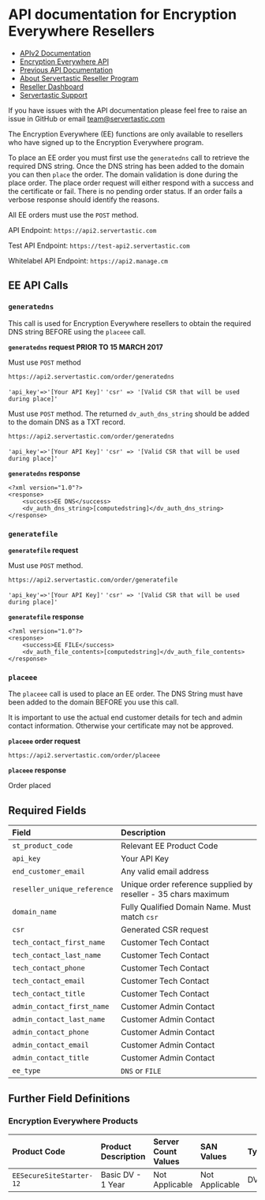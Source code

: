 # API documentation for Encryption Everywhere Resellers

* [APIv2 Documentation](/api2.md)
* [Encryption Everywhere API](/api2-ee.md)
* [Previous API Documentation](/api.md)
* [About Servertastic Reseller Program](https://www.servertastic.com/resellers/)
* [Reseller Dashboard](https://reseller.servertastic.com)
* [Servertastic Support](https://www.servertastic.com/support)

If you have issues with the API documentation please feel free to raise an issue in GitHub or email <team@servertastic.com>

The Encryption Everywhere (EE) functions are only available to resellers who have signed up to the Encryption Everywhere program.

To place an EE order you must first use the `generatedns` call to retrieve the required DNS string. Once the DNS string has been added to the domain you can then `place` the order. The domain validation is done during the place order. The place order request will either respond with a success and the certificate or fail. There is no pending order status. If an order fails a verbose response should identify the reasons.

All EE orders must use the `POST` method.

API Endpoint: `https://api2.servertastic.com`

Test API Endpoint: `https://test-api2.servertastic.com`

Whitelabel API Endpoint: `https://api2.manage.cm`

## EE API Calls

### `generatedns`
This call is used for Encryption Everywhere resellers to obtain the required DNS string BEFORE using the `placeee` call.

**`generatedns` request PRIOR TO 15 MARCH 2017**

Must use `POST` method

`https://api2.servertastic.com/order/generatedns`

`'api_key'=>'[Your API Key]'`
`'csr' => '[Valid CSR that will be used during place]'`

Must use `POST` method. The returned `dv_auth_dns_string` should be added to the domain DNS as a TXT record.

`https://api2.servertastic.com/order/generatedns`

`'api_key'=>'[Your API Key]'`
`'csr' => '[Valid CSR that will be used during place]'`

**`generatedns` response**

	<?xml version="1.0"?>
	<response>
		<success>EE DNS</success>
		<dv_auth_dns_string>[computedstring]</dv_auth_dns_string>
	</response>
	
### `generatefile`

**`generatefile` request**

Must use `POST` method.

`https://api2.servertastic.com/order/generatefile`

`'api_key'=>'[Your API Key]'`
`'csr' => '[Valid CSR that will be used during place]'`

**`generatefile` response**

	<?xml version="1.0"?>
	<response>
  		<success>EE FILE</success>
  		<dv_auth_file_contents>[computedstring]</dv_auth_file_contents>
	</response>

### `placeee`

The `placeee` call is used to place an EE order. The DNS String must have been added to the domain BEFORE you use this call.

It is important to use the actual end customer details for tech and admin contact information. Otherwise your certificate may not be approved.

**`placeee` order request**

`https://api2.servertastic.com/order/placeee`

**`placeee` response**

<response>
<success>Order placed</success>
<reseller_order_id></reseller_order_id>
<certificate></certificate>
<pkcs7></pkcs7>
<intermediate></intermediate>
</response>

## Required Fields

Field | Description
:--|:--
`st_product_code`|Relevant EE Product Code
`api_key`|Your API Key
`end_customer_email`|Any valid email address
`reseller_unique_reference`|Unique order reference supplied by reseller - 35 chars maximum
`domain_name`|Fully Qualified Domain Name. Must match `csr`
`csr`|Generated CSR request
`tech_contact_first_name` | Customer Tech Contact
`tech_contact_last_name` | Customer Tech Contact
`tech_contact_phone` | Customer Tech Contact
`tech_contact_email` | Customer Tech Contact
`tech_contact_title` | Customer Tech Contact
`admin_contact_first_name` | Customer Admin Contact
`admin_contact_last_name` |  Customer Admin Contact
`admin_contact_phone` |  Customer Admin Contact
`admin_contact_email` |  Customer Admin Contact
`admin_contact_title` |  Customer Admin Contact
`ee_type` | `DNS` or `FILE`
	
	
## Further Field Definitions

### Encryption Everywhere Products

Product Code | Product Description | Server Count Values | SAN Values | Type
:--|:--|:--|:--|:--
`EESecureSiteStarter-12` | Basic DV - 1 Year | Not Applicable | Not Applicable  | DV